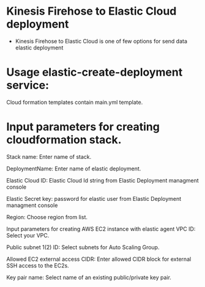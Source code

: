 # Kinesis Firehose to Elastic Cloud deployment

* Kinesis Firehose to Elastic Cloud is one of few options for send data elastic deployment

# Usage elastic-create-deployment service:
Cloud formation templates contain main.yml template.

# Input parameters for creating cloudformation stack.
Stack name: Enter name of stack.

DeploymentName: Enter name of elastic deployment.

Elastic Cloud ID: Elastic Cloud Id string from Elastic Deployment managment console

Elastic Secret key: password for elastic user from Elastic Deployment managment console

Region: Choose region from list.

Input parameters for creating AWS EC2 instance with elastic agent
VPC ID: Select your VPC.

Public subnet 1(2) ID: Select subnets for Auto Scaling Group.

Allowed EC2 external access CIDR: Enter allowed CIDR block for external SSH access to the EC2s.

Key pair name: Select name of an existing public/private key pair.
